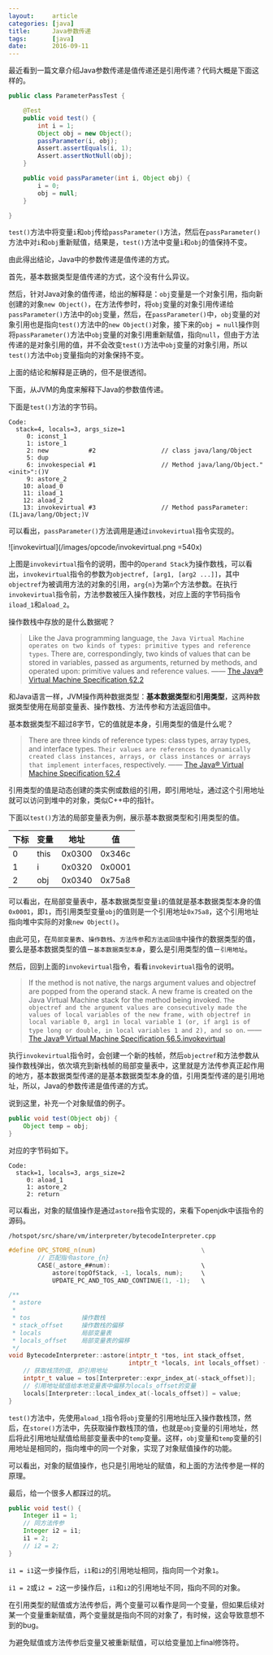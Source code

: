```yaml
---
layout:     article
categories: [java]
title:      Java参数传递
tags:       [java]
date:       2016-09-11
---
```


最近看到一篇文章介绍Java参数传递是值传递还是引用传递？代码大概是下面这样的。

```java
public class ParameterPassTest {

    @Test
    public void test() {
        int i = 1;
        Object obj = new Object();
        passParameter(i, obj);
        Assert.assertEquals(i, 1);
        Assert.assertNotNull(obj);
    }

    public void passParameter(int i, Object obj) {
        i = 0;
        obj = null;
    }

}
```

`test()`方法中将变量`i`和`obj`传给`passParameter()`方法，然后在`passParameter()`方法中对`i`和`obj`重新赋值，结果是，`test()`方法中变量`i`和`obj`的值保持不变。

由此得出结论，Java中的参数传递是值传递的方式。

首先，基本数据类型是值传递的方式，这个没有什么异议。

然后，针对Java对象的值传递，给出的解释是：`obj`变量是一个对象引用，指向新创建的对象`new Object()`，在方法传参时，将`obj`变量的对象引用传递给`passParameter()`方法中的`obj`变量，然后，在`passParameter()`中，`obj`变量的对象引用也是指向`test()`方法中的`new Object()`对象，接下来的`obj = null`操作则将`passParameter()`方法中`obj`变量的对象引用重新赋值，指向`null`，但由于方法传递的是对象引用的值，并不会改变`test()`方法中`obj`变量的对象引用，所以`test()`方法中`obj`变量指向的对象保持不变。

上面的结论和解释是正确的，但不是很透彻。

下面，从JVM的角度来解释下Java的参数值传递。

下面是`test()`方法的字节码。

```javap
Code:
  stack=4, locals=3, args_size=1
     0: iconst_1      
     1: istore_1      
     2: new           #2                  // class java/lang/Object
     5: dup           
     6: invokespecial #1                  // Method java/lang/Object."<init>":()V
     9: astore_2      
    10: aload_0       
    11: iload_1       
    12: aload_2       
    13: invokevirtual #3                  // Method passParameter:(ILjava/lang/Object;)V
```

可以看出，`passParameter()`方法调用是通过`invokevirtual`指令实现的。

![invokevirtual](/images/opcode/invokevirtual.png =540x)

上图是`invokevirtual`指令的说明，图中的`Operand Stack`为操作数栈，可以看出，`invokevirtual`指令的参数为`objectref, [arg1, [arg2 ...]]`，其中`objectref`为被调用方法的对象的引用，`arg{n}`为第`n`个方法参数。在执行`invokevirtual`指令前，方法参数被压入操作数栈，对应上面的字节码指令`iload_1`和`aload_2`。

操作数栈中存放的是什么数据呢？

> Like the Java programming language, `the Java Virtual Machine operates on two kinds of types: primitive types and reference types`. There are, correspondingly, two kinds of values that can be stored in variables, passed as arguments, returned by methods, and operated upon: primitive values and reference values.     —— [The Java® Virtual Machine Specification §2.2](http://docs.oracle.com/javase/specs/jvms/se7/html/jvms-2.html#jvms-2.2)

和Java语言一样，JVM操作两种数据类型：**基本数据类型**和**引用类型**，这两种数据类型使用在局部变量表、操作数栈、方法传参和方法返回值中。

基本数据类型不超过8字节，它的值就是本身，引用类型的值是什么呢？

> There are three kinds of reference types: class types, array types, and interface types. `Their values are references to dynamically created class instances, arrays, or class instances or arrays that implement interfaces`, respectively.    —— [The Java® Virtual Machine Specification §2.4](http://docs.oracle.com/javase/specs/jvms/se7/html/jvms-2.html#jvms-2.4)

引用类型的值是动态创建的类实例或数组的引用，即引用地址，通过这个引用地址就可以访问到堆中的对象，类似C++中的指针。

下面以`test()`方法的局部变量表为例，展示基本数据类型和引用类型的值。

| 下标 | 变量 | 地址 | 值 |
| --- | ---  | ---    | ---    |
| 0   | this | 0x0300 | 0x346c |
| 1   | i    | 0x0320 | 0x0001 |
| 2   | obj  | 0x0340 | 0x75a8 |

可以看出，在局部变量表中，基本数据类型变量`i`的值就是基本数据类型本身的值`0x0001`，即`1`，而引用类型变量`obj`的值则是一个引用地址`0x75a8`，这个引用地址指向堆中实际的对象`new Object()`。

由此可见，在`局部变量表`、`操作数栈`、`方法传参`和`方法返回值`中操作的数据类型的值，要么是基本数据类型的值－`基本数据类型本身`，要么是引用类型的值－`引用地址`。

然后，回到上面的`invokevirtual`指令，看看`invokevirtual`指令的说明。

> If the method is not native, the nargs argument values and objectref are popped from the operand stack. A new frame is created on the Java Virtual Machine stack for the method being invoked. `The objectref and the argument values are consecutively made the values of local variables of the new frame, with objectref in local variable 0, arg1 in local variable 1 (or, if arg1 is of type long or double, in local variables 1 and 2), and so on`.    —— [The Java® Virtual Machine Specification §6.5.invokevirtual](http://docs.oracle.com/javase/specs/jvms/se7/html/jvms-6.html#jvms-6.5.invokevirtual)

执行`invokevirtual`指令时，会创建一个新的栈帧，然后`objectref`和方法参数从操作数栈弹出，依次填充到新栈帧的局部变量表中，这里就是方法传参真正起作用的地方，基本数据类型传递的是基本数据类型本身的值，引用类型传递的是引用地址，所以，Java的参数传递是值传递的方式。

说到这里，补充一个对象赋值的例子。

```java
public void test(Object obj) {
    Object temp = obj;
}
```

对应的字节码如下。

```javap
Code:
  stack=1, locals=3, args_size=2
     0: aload_1
     1: astore_2
     2: return
```

可以看出，对象的赋值操作是通过`astore`指令实现的，来看下openjdk中该指令的源码。

`/hotspot/src/share/vm/interpreter/bytecodeInterpreter.cpp`

```c
#define OPC_STORE_n(num)                             \
        // 匹配指令astore_{n}
        CASE(_astore_##num):                         \
            astore(topOfStack, -1, locals, num);     \
            UPDATE_PC_AND_TOS_AND_CONTINUE(1, -1);   \

/**
 * astore
 * 
 * tos              操作数栈
 * stack_offset     操作数栈的偏移
 * locals           局部变量表
 * locals_offset    局部变量表的偏移
 */
void BytecodeInterpreter::astore(intptr_t *tos, int stack_offset,
                                 intptr_t *locals, int locals_offset) {
    // 获取栈顶的值, 即引用地址
    intptr_t value = tos[Interpreter::expr_index_at(-stack_offset)];
    // 引用地址赋值给本地变量表中偏移为locals_offset的变量
    locals[Interpreter::local_index_at(-locals_offset)] = value;
}
```

`test()`方法中，先使用`aload_1`指令将`obj`变量的引用地址压入操作数栈顶，然后，在`store()`方法中，先获取操作数栈顶的值，也就是`obj`变量的引用地址，然后将此引用地址赋值给局部变量表中的`temp`变量。这样，`obj`变量和`temp`变量的引用地址是相同的，指向堆中的同一个对象，实现了对象赋值操作的功能。

可以看出，对象的赋值操作，也只是引用地址的赋值，和上面的方法传参是一样的原理。

最后，给一个很多人都踩过的坑。

```java
public void test() {
    Integer i1 = 1;
    // 同方法传参
    Integer i2 = i1;
    i1 = 2;
    // i2 = 2;
}
```

`i1 = i1`这一步操作后，`i1`和`i2`的引用地址相同，指向同一个对象`1`。

`i1 = 2`或`i2 = 2`这一步操作后，`i1`和`i2`的引用地址不同，指向不同的对象。

在引用类型的赋值或方法传参后，两个变量可以看作是同一个变量，但如果后续对某一个变量重新赋值，两个变量就是指向不同的对象了，有时候，这会导致意想不到的bug。

为避免赋值或方法传参后变量又被重新赋值，可以给变量加上final修饰符。
